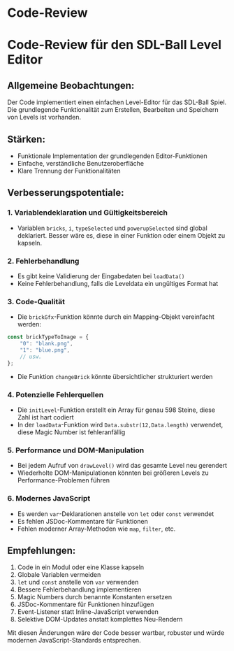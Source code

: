 # Code-Review

# Code-Review für den SDL-Ball Level Editor

## Allgemeine Beobachtungen:

Der Code implementiert einen einfachen Level-Editor für das SDL-Ball Spiel. Die grundlegende Funktionalität zum
Erstellen, Bearbeiten und Speichern von Levels ist vorhanden.

## Stärken:

- Funktionale Implementation der grundlegenden Editor-Funktionen
- Einfache, verständliche Benutzeroberfläche
- Klare Trennung der Funktionalitäten

## Verbesserungspotentiale:

### 1. Variablendeklaration und Gültigkeitsbereich

- Variablen `bricks`, `i`, `typeSelected` und `powerupSelected` sind global deklariert. Besser wäre es, diese in einer
  Funktion oder einem Objekt zu kapseln.

### 2. Fehlerbehandlung

- Es gibt keine Validierung der Eingabedaten bei `loadData()`
- Keine Fehlerbehandlung, falls die Leveldata ein ungültiges Format hat

### 3. Code-Qualität

- Die `brickGfx`-Funktion könnte durch ein Mapping-Objekt vereinfacht werden:

```javascript
const brickTypeToImage = {
    "0": "blank.png",
    "1": "blue.png",
    // usw.
};
```

- Die Funktion `changeBrick` könnte übersichtlicher strukturiert werden

### 4. Potenzielle Fehlerquellen

- Die `initLevel`-Funktion erstellt ein Array für genau 598 Steine, diese Zahl ist hart codiert
- In der `loadData`-Funktion wird `Data.substr(12,Data.length)` verwendet, diese Magic Number ist fehleranfällig

### 5. Performance und DOM-Manipulation

- Bei jedem Aufruf von `drawLevel()` wird das gesamte Level neu gerendert
- Wiederholte DOM-Manipulationen könnten bei größeren Levels zu Performance-Problemen führen

### 6. Modernes JavaScript

- Es werden `var`-Deklarationen anstelle von `let` oder `const` verwendet
- Es fehlen JSDoc-Kommentare für Funktionen
- Fehlen moderner Array-Methoden wie `map`, `filter`, etc.

## Empfehlungen:

1. Code in ein Modul oder eine Klasse kapseln
2. Globale Variablen vermeiden
3. `let` und `const` anstelle von `var` verwenden
4. Bessere Fehlerbehandlung implementieren
5. Magic Numbers durch benannte Konstanten ersetzen
6. JSDoc-Kommentare für Funktionen hinzufügen
7. Event-Listener statt Inline-JavaScript verwenden
8. Selektive DOM-Updates anstatt komplettes Neu-Rendern

Mit diesen Änderungen wäre der Code besser wartbar, robuster und würde modernen JavaScript-Standards entsprechen.